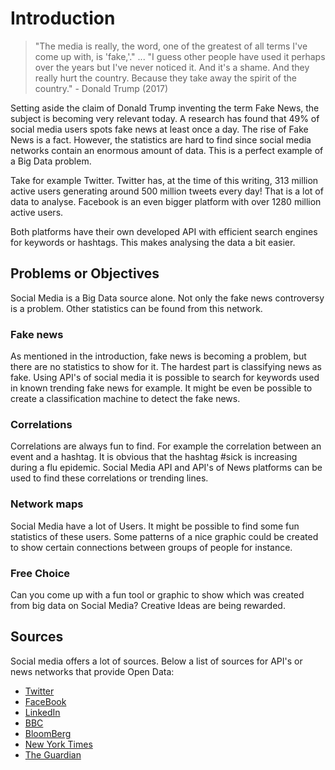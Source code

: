 # Introduction
> "The media is really, the word, one of the greatest of all terms I've come up with, is 'fake,'." ... "I guess other people have used it perhaps over the years but I've never noticed it. And it's a shame. And they really hurt the country. Because they take away the spirit of the country." - Donald Trump (2017)

Setting aside the claim of Donald Trump inventing the term Fake News, the subject is becoming very relevant today. A research has found that 49% of social media users spots fake news at least once a day. The rise of Fake News is a fact. However, the statistics are hard to find since social media networks contain an enormous amount of data. This is a perfect example of a Big Data problem.

Take for example Twitter. Twitter has, at the time of this writing, 313 million active users generating around 500 million tweets every day! That is a lot of data to analyse. Facebook is an even bigger platform with over 1280 million active users.

Both platforms have their own developed API with efficient search engines for keywords or hashtags. This makes analysing the data a bit easier.

## Problems or Objectives
Social Media is a Big Data source alone. Not only the fake news controversy is a problem. Other statistics can be found from this network.

### Fake news
As mentioned in the introduction, fake news is becoming a problem, but there are no statistics to show for it. The hardest part is classifying news as fake. Using API's of social media it is possible to search for keywords used in known trending fake news for example. It might be even be possible to create a classification machine to detect the fake news.

### Correlations
Correlations are always fun to find. For example the correlation between an event and a hashtag. It is obvious that the hashtag #sick is increasing during a flu epidemic. Social Media API and API's of News platforms can be used to find these correlations or trending lines.

### Network maps
Social Media have a lot of Users. It might be possible to find some fun statistics of these users. Some patterns of a nice graphic could be created to show certain connections between groups of people for instance.

### Free Choice
Can you come up with a fun tool or graphic to show which was created from big data on Social Media? Creative Ideas are being rewarded.

## Sources
Social media offers a lot of sources. Below a list of sources for API's or news networks that provide Open Data:
- [Twitter](https://developer.twitter.com/)
- [FaceBook](https://developers.facebook.com/)
- [LinkedIn](https://developer.linkedin.com/)
- [BBC](https://developer.bbc.com/)
- [BloomBerg](http://www.bloomberglabs.com/api/)
- [New York Times](http://developer.nytimes.com/)
- [The Guardian](http://open-platform.theguardian.com/)
